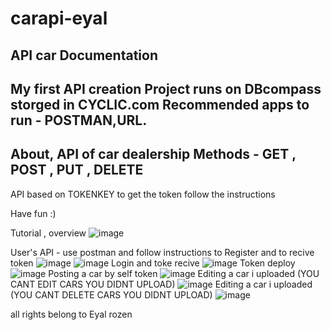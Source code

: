 # carapi-eyal
API car Documentation
--------------------------
My first API creation 
Project runs on DBcompass storged in CYCLIC.com
Recommended apps to run - POSTMAN,URL.
--------------------------
About,
API of car dealership
Methods - GET , POST , PUT , DELETE
-------------------------
API based on TOKENKEY 
to get the token follow the instructions

Have fun :)

Tutorial , overview
![image](https://user-images.githubusercontent.com/30974785/233782841-13e32087-44a9-4864-8f27-67d4dd66b0d1.png)

User's API - use postman and follow instructions to Register and to recive token
![image](https://user-images.githubusercontent.com/30974785/233782926-39317a8b-8594-4d63-b0a2-20e875644bf4.png)
![image](https://user-images.githubusercontent.com/30974785/233783101-5defb564-1fdc-4bbb-ba17-ac93a643aaac.png)
Login and toke recive
![image](https://user-images.githubusercontent.com/30974785/233783248-8fbbafb9-ec54-438b-9ca3-b9155c98c9cf.png)
Token deploy
![image](https://user-images.githubusercontent.com/30974785/233783277-bd4a4c23-c0e7-4aef-b0d2-f49a0e7c95b5.png)
Posting a car by self token
![image](https://user-images.githubusercontent.com/30974785/233783371-2351a407-c910-4c26-b7a1-bb9f507f6587.png)
Editing a car i uploaded (YOU CANT EDIT CARS YOU DIDNT UPLOAD)
![image](https://user-images.githubusercontent.com/30974785/233783473-c65d1a5d-5032-4b33-b661-3ea31423575d.png)
Editing a car i uploaded (YOU CANT DELETE CARS YOU DIDNT UPLOAD)
![image](https://user-images.githubusercontent.com/30974785/233783513-516b93c3-b27d-47d9-bdb4-440694129d1b.png)







all rights belong to Eyal rozen
